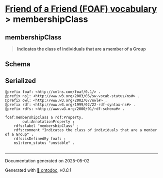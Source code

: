 # [Friend of a Friend (FOAF) vocabulary](../homepage.md) > membershipClass

## membershipClass

> **Indicates the class of individuals that are a member of a Group**





## Schema


## Serialized

```ttl
@prefix foaf: <http://xmlns.com/foaf/0.1/> .
@prefix ns1: <http://www.w3.org/2003/06/sw-vocab-status/ns#> .
@prefix owl: <http://www.w3.org/2002/07/owl#> .
@prefix rdf: <http://www.w3.org/1999/02/22-rdf-syntax-ns#> .
@prefix rdfs: <http://www.w3.org/2000/01/rdf-schema#> .

foaf:membershipClass a rdf:Property,
        owl:AnnotationProperty ;
    rdfs:label "membershipClass" ;
    rdfs:comment "Indicates the class of individuals that are a member of a Group" ;
    rdfs:isDefinedBy foaf: ;
    ns1:term_status "unstable" .


```

---

Documentation generated on 2025-05-02

Generated with [📑 ontodoc](https://github.com/StephaneBranly/ontodoc), *v0.0.1*